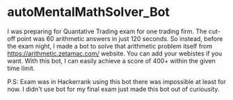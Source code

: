 # autoMentalMathSolver_Bot
I was preparing for Quantative Trading exam for one trading firm. The cut-off point was 60 arithmetic answers in just 120 seconds. So instead, before the exam night, I made a bot to solve that arithmetic problem itself from https://arithmetic.zetamac.com/ website. You can add your webistes if you want. With this bot, I can easily achieve a score of 400+ within the given time limit. 

P.S: Exam was in Hackerrank using this bot there was impossible at least for now. I didn't use bot for my final exam just made this bot out of curiousity.
